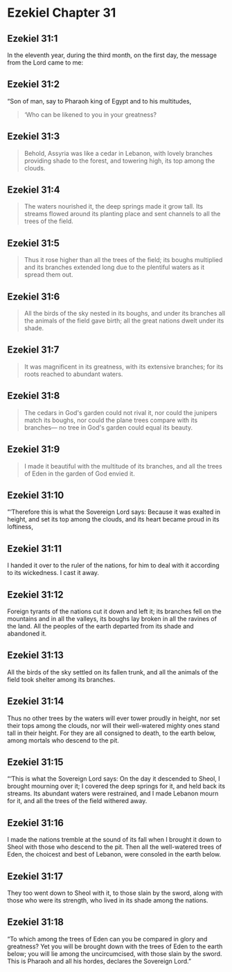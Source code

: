 # Ezekiel Chapter 31

## Ezekiel 31:1

In the eleventh year, during the third month, on the first day, the message from the Lord came to me:

## Ezekiel 31:2

“Son of man, say to Pharaoh king of Egypt and to his multitudes,

> ‘Who can be likened to you in your greatness?

## Ezekiel 31:3

> Behold, Assyria was like a cedar in Lebanon,
> with lovely branches providing shade to the forest,
> and towering high,
> its top among the clouds.

## Ezekiel 31:4

> The waters nourished it, the deep springs made it grow tall.
> Its streams flowed around its planting place
> and sent channels to all the trees of the field.

## Ezekiel 31:5

> Thus it rose higher than all the trees of the field;
> its boughs multiplied and its branches extended long
> due to the plentiful waters as it spread them out.

## Ezekiel 31:6

> All the birds of the sky nested in its boughs,
> and under its branches all the animals of the field gave birth;
> all the great nations dwelt under its shade.

## Ezekiel 31:7

> It was magnificent in its greatness, with its extensive branches;
> for its roots reached to abundant waters.

## Ezekiel 31:8

> The cedars in God's garden could not rival it,
> nor could the junipers match its boughs,
> nor could the plane trees compare with its branches—
> no tree in God's garden could equal its beauty.

## Ezekiel 31:9

> I made it beautiful with the multitude of its branches,
> and all the trees of Eden in the garden of God envied it.

## Ezekiel 31:10

“‘Therefore this is what the Sovereign Lord says: Because it was exalted in height, and set its top among the clouds, and its heart became proud in its loftiness,

## Ezekiel 31:11

I handed it over to the ruler of the nations, for him to deal with it according to its wickedness. I cast it away.

## Ezekiel 31:12

Foreign tyrants of the nations cut it down and left it; its branches fell on the mountains and in all the valleys, its boughs lay broken in all the ravines of the land. All the peoples of the earth departed from its shade and abandoned it.

## Ezekiel 31:13

All the birds of the sky settled on its fallen trunk, and all the animals of the field took shelter among its branches.

## Ezekiel 31:14

Thus no other trees by the waters will ever tower proudly in height, nor set their tops among the clouds, nor will their well-watered mighty ones stand tall in their height. For they are all consigned to death, to the earth below, among mortals who descend to the pit.

## Ezekiel 31:15

“‘This is what the Sovereign Lord says: On the day it descended to Sheol, I brought mourning over it; I covered the deep springs for it, and held back its streams. Its abundant waters were restrained, and I made Lebanon mourn for it, and all the trees of the field withered away.

## Ezekiel 31:16

I made the nations tremble at the sound of its fall when I brought it down to Sheol with those who descend to the pit. Then all the well-watered trees of Eden, the choicest and best of Lebanon, were consoled in the earth below.

## Ezekiel 31:17

They too went down to Sheol with it, to those slain by the sword, along with those who were its strength, who lived in its shade among the nations.

## Ezekiel 31:18

“To which among the trees of Eden can you be compared in glory and greatness? Yet you will be brought down with the trees of Eden to the earth below; you will lie among the uncircumcised, with those slain by the sword. This is Pharaoh and all his hordes, declares the Sovereign Lord.”
